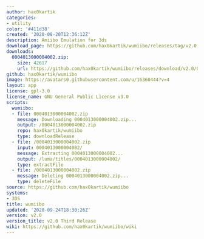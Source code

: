 ```yaml
---
author: hax0kartik
categories:
- utility
color: '#411d38'
created: '2020-08-20T12:36:12Z'
description: Amiibo Emulation for 3ds
download_page: https://github.com/hax0kartik/wumiibo/releases/tag/v2.0
downloads:
  0004013000004002.zip:
    size: 42617
    url: https://github.com/hax0kartik/wumiibo/releases/download/v2.0/0004013000004002.zip
github: hax0kartik/wumiibo
image: https://avatars0.githubusercontent.com/u/16360444?v=4
layout: app
license: gpl-3.0
license_name: GNU General Public License v3.0
scripts:
  wumiibo:
  - file: 0004013000004002.zip
    message: Downloading 0004013000004002.zip...
    output: /0004013000004002.zip
    repo: hax0kartik/wumiibo
    type: downloadRelease
  - file: /0004013000004002.zip
    input: 0004013000004002/
    message: Extracting 0004013000004002...
    output: /luma/titles/0004013000004002/
    type: extractFile
  - file: /0004013000004002.zip
    message: Deleting 0004013000004002.zip...
    type: deleteFile
source: https://github.com/hax0kartik/wumiibo
systems:
- 3DS
title: wumiibo
updated: '2020-09-24T18:30:26Z'
version: v2.0
version_title: v2.0 Third Release
wiki: https://github.com/hax0kartik/wumiibo/wiki
---
```

